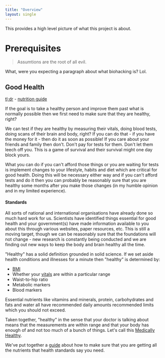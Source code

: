 ```yaml
---
title: "Overview"
layout: single
---
```


This provides a high level picture of what this project is about.

# Prerequisites

> Assumtions are the root of all evil.

What, were you expecting a paragraph about what biohacking is? Lol.

## Good Health

[tl;dr](glossary.md#tl-dr) - [nutrition guide](../site/guides/nutrition.md)

If the goal is to take a healthy person and improve them past what is normally possible then we first need to make sure that they are healthy, right? 

We can test if they are healthy by measuring their vitals, doing blood tests, doing scans of their brain and body, right? If you can do that - if you have the money for it - then do it as soon as possible! If you care about your friends and family then don't. Don't pay for tests for them. Don't let them leech off you. This is a game of survival and their survival might one day block yours.

What you can do if you can't afford those things or you are waiting for tests is implement changes to your lifestyle, habits and diet which are critical for good health. Doing this will be necessary either way and if you can't afford tests and do it then you can probably be reasonably sure that you are healthy some months after you make those changes (in my humble opinion and in my limited experience).

#### Standards

All sorts of national and international organisations have already done so much hard work for us. Scientists have identified things essential for good health and your government(s) have made information available to you about this through various websites, paper resources, etc. This is still a moving target, though we can be reasonably sure that the foundations will not change - new research is constantly being conducted and we are finding out new ways to keep the body and brain healthy all the time.

"Healthy" has a solid definition grounded in solid science. If we set aside health conditions and illnesses for a minute then "healthy" is determined by:
- [BMI](gloassary.md#BMI)
- Whether your [vitals](glossary.md#vitals) are within a particular range
- Waist-to-hip ratio
- Metabolic markers 
- Blood markers

Essential nutrients like vitamins and minerals, protein, carbohydrates and fats and water all have recommended daily amounts recommended limits which you should not exceed.

Taken together, "healthy" in the sense that your doctor is talking about means that the measurements are within range and that your body has enough of and not too much of a bunch of things. Let's call this [Medically Healthy](glossary.md#medically-healthy).

We've put together a [guide](guides/nutrition.md) about how to make sure that you are getting all the nutrients that health standards say you need.